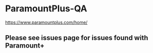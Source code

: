 # ParamountPlus-QA
https://www.paramountplus.com/home/

## Please see issues page for issues found with Paramount+
